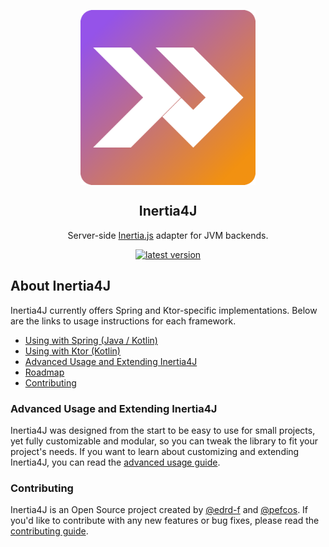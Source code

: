 <div align="center">

<img src="https://raw.githubusercontent.com/Inertia4J/inertia4j/refs/heads/assets/logo.webp" width="280" alt="BetterDisplay" align="center"/></a>

<h2>Inertia4J</h2> 
<p>
Server-side <a href="https://inertiajs.com/">Inertia.js</a> adapter for JVM backends.
</p>
<div>
<a href="https://github.com/Inertia4j/inertia4j/releases"><img src="https://img.shields.io/github/release/Inertia4j/inertia4j.svg?style=flat&color=blue&include_prereleases" alt="latest version"/></a>
</div>

</div>

## About Inertia4J

Inertia4J currently offers Spring and Ktor-specific implementations. Below are the links to usage instructions for each framework.

* [Using with Spring (Java / Kotlin)](/inertia4j.spring/README.md)
* [Using with Ktor (Kotlin)](/inertia4j.ktor/README.md)
* [Advanced Usage and Extending Inertia4J](#advanced-usage-and-extending-inertia4j)
* [Roadmap](/docs/roadmap.md)
* [Contributing](#contributing)

### Advanced Usage and Extending Inertia4J

Inertia4J was designed from the start to be easy to use for small projects, yet fully customizable and modular, so you can tweak the library to fit your project's needs. If you want to learn about customizing and extending Inertia4J, you
can read the [advanced usage guide](https://github.com/Inertia4J/inertia4j/tree/main/docs/advanced.md).

### Contributing

Inertia4J is an Open Source project created by [@edrd-f](https://github.com/edrd-f) and [@pefcos](https://github.com/pefcos). If you'd like to contribute with any new features or bug fixes, please read the
[contributing guide](https://github.com/Inertia4J/inertia4j/blob/main/CONTRIBUTING.md).
